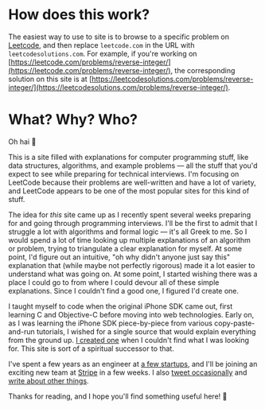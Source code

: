 # How does this work?
The easiest way to use to site is to browse to a specific problem on [Leetcode](https://leetcode.com/problemset/all/), and then replace `leetcode.com` in the URL with `leetcodesolutions.com`. For example, if you're working on [https://leetcode.com/problems/reverse-integer/](https://leetcode.com/problems/reverse-integer/), the corresponding solution on this site is at [https://leetcodesolutions.com/problems/reverse-integer/](https://leetcodesolutions.com/problems/reverse-integer/).

# What? Why? Who?
Oh hai 👋

This is a site filled with explanations for computer programming stuff, like data structures, algorithms, and example problems — all the stuff that you'd expect to see while preparing for technical interviews. I'm focusing on LeetCode because their problems are well-written and have a lot of variety, and LeetCode appears to be one of the most popular sites for this kind of stuff.

The idea for _this_ site came up as I recently spent several weeks preparing for and going through programming interviews. I'll be the first to admit that I struggle a lot with algorithms and formal logic — it's all Greek to me. So I would spend a lot of time looking up multiple explanations of an algorithm or problem, trying to triangulate a clear explanation for myself. At some point, I'd figure out an intuitive, "oh why didn't anyone just say this" explanation that (while maybe not perfectly rigorous) made it a lot easier to understand what was going on. At some point, I started wishing there was a place I could go to from where I could devour all of these simple explanations. Since I couldn't find a good one, I figured I'd create one.

I taught myself to code when the original iPhone SDK came out, first learning C and Objective-C before moving into web technologies. Early on, as I was learning the iPhone SDK piece-by-piece from various copy-paste-and-run tutorials, I wished for a single source that would explain everything from the ground up. [I created one](https://cupsofcocoa.wordpress.com) when I couldn't find what I was looking for. This site is sort of a spiritual successor to that.

I've spent a few years as an engineer at [a few startups](https://linkedin.com/in/feifanz), and I'll be joining an exciting new team at [Stripe](https://stripe.com/issuing) in a few weeks. I also [tweet occasionally](https://twitter.com/FeifanZ) and [write about other things](https://feifan.blog).

Thanks for reading, and I hope you'll find something useful here! 💛
